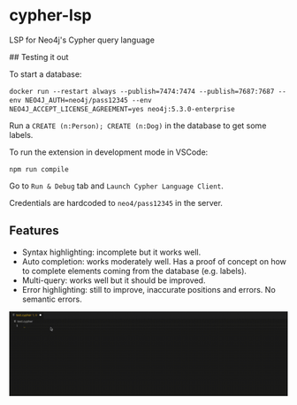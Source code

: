# cypher-lsp

LSP for Neo4j's Cypher query language

## Testing it out

To start a database:

```
docker run --restart always --publish=7474:7474 --publish=7687:7687 --env NEO4J_AUTH=neo4j/pass12345 --env NEO4J_ACCEPT_LICENSE_AGREEMENT=yes neo4j:5.3.0-enterprise
```

Run a `CREATE (n:Person); CREATE (n:Dog)` in the database to get some labels.

To run the extension in development mode in VSCode:

```
npm run compile
```

Go to `Run & Debug` tab and `Launch Cypher Language Client`.

Credentials are hardcoded to `neo4/pass12345` in the server.

## Features

- Syntax highlighting: incomplete but it works well.
- Auto completion: works moderately well. Has a proof of concept on how to complete elements coming from the database (e.g. labels).
- Multi-query: works well but it should be improved.
- Error highlighting: still to improve, inaccurate positions and errors. No semantic errors.

![](./auto-completion.gif)
